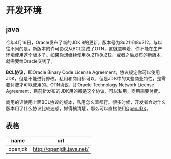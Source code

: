 
# 开发环境

## java

今年4月16日，Oracle发布了新的JDK 8的更新，版本号为8u211和8u212。与以往不同的是，新版本的许可协议从BCL换成了OTN，这就意味着，你不能在生产环境使用这个版本了。如果你想继续使用8u211/8u212，或者之后发布的新版本，就需要给Oracle交钱了。

**BCL协议**，即Oracle Binary Code License Agreement，协议规定你可以使用JDK，但是不能进行修改。私用和商用都可以，但是JDK中的某些商业特性，是需要付费才可以使用的。OTN协议，即Oracle Technology Network License Agreement，目前新发布的JDK用的都是这个协议，可以私用，商用需要付费。

商用的话使用上面BCL协议的版本，私用怎么着都行。很多时候，开发者会对什么版本用了什么协议比较迷惑，懒得搞清楚，那么可以直接使用[OpenJDK](http://openjdk.java.net/)。

## 表格

|    name  |  url     |
|----------|----------|
| openjdk  | <http://openjdk.java.net/> |
